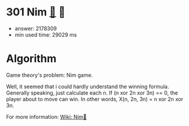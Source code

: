 301 Nim [:link:](http://projecteuler.net/problem=301)  :thought_balloon:
========================

- answer: 2178309 
- min used time: 29029 ms

Algorithm
=========

Game theory's problem: Nim game.

Well, it seemed that i could hardly understand the winning formula. Generally speaking, just calculate each n. If (n xor 2n xor 3n) == 0, the player about to move can win. In other words, X(n, 2n, 3n) = n xor 2n xor 3n.

For more information: [Wiki: Nim:link:](https://en.wikipedia.org/wiki/Nim)
